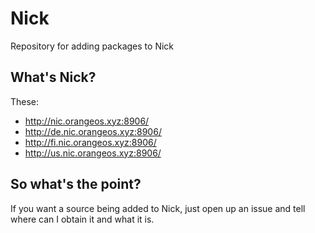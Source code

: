 # Nick
Repository for adding packages to Nick
## What's Nick?
These:
- http://nic.orangeos.xyz:8906/
- http://de.nic.orangeos.xyz:8906/
- http://fi.nic.orangeos.xyz:8906/
- http://us.nic.orangeos.xyz:8906/
## So what's the point?
If you want a source being added to Nick, just open up an issue and tell where can I obtain it and what it is.
